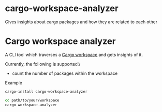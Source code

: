# cargo-workspace-analyzer
Gives insights about cargo packages and how they are related to each other

 # Cargo workspace analyzer
 A CLI tool which traverses a [Cargo workspace](https://doc.rust-lang.org/book/ch14-03-cargo-workspaces.html) and gets insights of it.

 Currently, the following is supported:\
 - count the number of packages within the workspace


 Example
 ```sh
 cargo-install cargo-workspace-analyzer

 cd path/to/your/workspace
 cargo-workspace-analyzer
 ```
